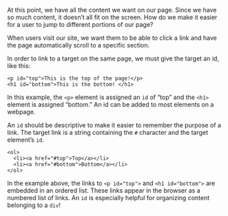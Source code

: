 At this point, we have all the content we want on our page. Since we have so much content, it doesn’t all fit on the screen. How do we make it easier for a user to jump to different portions of our page?

When users visit our site, we want them to be able to click a link and have the page automatically scroll to a specific section.

In order to link to a target on the same page, we must give the target an id, like this:
```
<p id="top">This is the top of the page!</p>
<h1 id="bottom">This is the bottom! </h1>
```

In this example, the ```<p>``` element is assigned an ```id``` of “top” and the ```<h1>``` element is assigned “bottom.” An id can be added to most elements on a webpage.

An ```id``` should be descriptive to make it easier to remember the purpose of a link. The target link is a string containing the ```#``` character and the target element’s ```id```.
```
<ol>
  <li><a href="#top">Top</a></li>
  <li><a href="#bottom">Bottom</a></li>
</ol>
```
In the example above, the links to ```<p id="top">``` and ```<h1 id="bottom">``` are embedded in an ordered list. These links appear in the browser as a numbered list of links. An ```id``` is especially helpful for organizing content belonging to a ```div```!